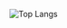 ![Top Langs](https://github-readme-stats.vercel.app/api/top-langs/?username=Hasnaaaae&langs_count=12)
